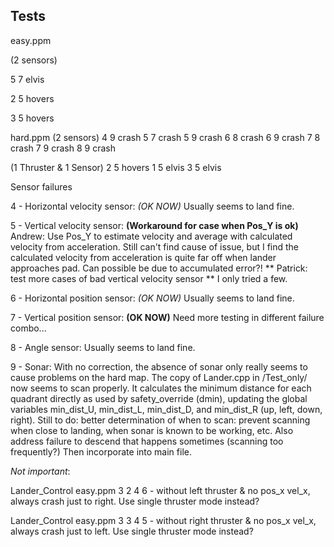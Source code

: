 Tests
------
easy.ppm

(2 sensors)

5	7	elvis

2	5	hovers

3	5	hovers

hard.ppm
(2 sensors)
4	9	crash
5	7	crash
5	9	crash
6	8	crash
6	9	crash
7	8	crash
7	9	crash
8	9	crash

(1 Thruster & 1 Sensor)
2	5	hovers
1	5	elvis
3	5	elvis

Sensor failures

4 - Horizontal velocity sensor: *(OK NOW)*
  Usually seems to land fine.

5 - Vertical velocity sensor: **(Workaround for case when Pos_Y is ok)**
  Andrew: Use Pos_Y to estimate velocity and average with calculated velocity from acceleration. Still can't find cause of issue, but I find the calculated velocity from acceleration is quite far off when lander approaches pad. Can possible be due to accumulated error?! ** Patrick: test more cases of bad vertical velocity sensor ** I only tried a few.

6 - Horizontal position sensor: *(OK NOW)*
  Usually seems to land fine.

7 - Vertical position sensor: **(OK NOW)**
  Need more testing in different failure combo...

8 - Angle sensor:
    Usually seems to land fine.

9 - Sonar:
With no correction, the absence of sonar only really seems to cause problems on the hard map. The copy of Lander.cpp in /Test_only/ now seems to scan properly. It calculates the minimum distance for each quadrant directly as used by safety_override (dmin), updating the global variables min_dist_U, min_dist_L, min_dist_D, and min_dist_R (up, left, down, right). Still to do: better determination of when to scan: prevent scanning when close to landing, when sonar is known to be working, etc. Also address failure to descend that happens sometimes (scanning too frequently?) Then incorporate into main file.


*Not important*:

Lander_Control easy.ppm 3 2 4 6 - without left thruster & no pos_x vel_x, always crash just to right. Use single thruster mode instead?

Lander_Control easy.ppm 3 3 4 5 - without right thruster & no pos_x vel_x, always crash just to left. Use single thruster mode instead?
